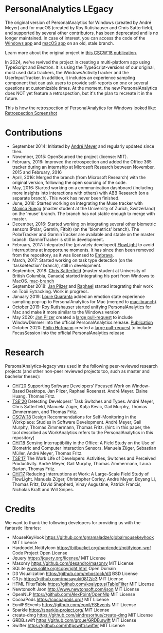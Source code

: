 # PersonalAnalytics LEgacy

The original version of PersonalAnalytics for Windows (created by André Meyer) and for macOS (created by Roy Rutishauser and Chris Satterfield), and supported by several other contributors, has been deprecated and is no longer maintained.  In case of interest, you can access the code of the [Windows app](https://github.com/HASEL-UZH/PersonalAnalytics/tree/dev-ammac) and [macOS app](https://github.com/HASEL-UZH/PersonalAnalytics/tree/mac) on an old, stale branch. 

Learn more about the original project in [this CSCW’18 publication](https://www.andre-meyer.ch/CSCW18).

In 2024, we've revived the project in creating a multi-platform app using TypeScript and Electron. It is using the TypeScript-versions of our original, most used data trackers, the WindowsActivityTracker and the UserInputTracker. In addition, it includes an experience sampling component that can ask users to provide self-reports on one or several questions at customizable times. At the moment, the new PersonalAnalytics does NOT yet feature a retrospection, but it's the plan to recreate it in the future.

This is how the retrospection of PersonalAnalytics for Windows looked like:
[Retrospection Screenshot](./images/retrospection_screenshot.png?raw=true)

# Contributions
- September 2014: Initiated by [André Meyer](https://www.andre-meyer.ch) and regularly updated since then.
- November, 2015: OpenSourced the project (license: MIT).
- February, 2016: Improved the retrospection and added the Office 365 tracker during an internship at Microsoft Research between November, 2015 and February, 2016
- April, 2016: Merged the branch (from Microsoft Research) with the original version, following the open sourcing of the code.
- May, 2016: Started working on a communication dashboard (including more insights into interactions with others) with ABB Research (on a separate branch). This work has never been finished.
- June, 2016: Started working on integrating the Muse tracker with [Monica Rüegg](https://github.com/montrin) (master student at the University of Zurich, Switzerland) on the 'muse' branch. The branch has not stable enough to merge with master.
- December, 2016: Started working on integrating several other biometric sensors (Polar, Garmin, Fitbit) (on the 'biometrics' branch). The PolarTracker and GarminTracker are available and stable on the master branch. GarminTracker is still in development.
- February, 2017: Integrated the (privately developed) [FlowLight](https://www.andre-meyer.ch/flowlight) to avoid interruptions at inopportune moments. It has since then been removed from the repository, as it was licensed to [Embrava](https://embrava.com/pages/flow).
- March, 2017: Started working on task type detection (on the 'taskdetection' branch), still in development.
- September, 2018: [Chris Satterfield](https://github.com/csatterfield) (master student at University of British Columbia, Canada) started integrating his port from Windows to MacOS. [mac-branch](https://github.com/HASE-UZH/PersonalAnalytics/tree/mac)
- September 2018: [Jan Pilzer](https://github.com/hirse) and [Raphael](https://github.com/raphaelro) started integrating their work on Tobii Eytracking. Work in progress.
- January 2019: [Louie Quaranta](https://github.com/louieQ) added an emotion state experience sampling pop-up to PersonalAnalytics for Mac (merged to [mac-branch](https://github.com/sealuzh/PersonalAnalytics/tree/mac)).
- October 2019: [Roy Rutishauser](https://github.com/royru) started unifying PersonalAnalytics for Mac and make it more similar to the Windows version
- May 2020: [Jan Pilzer](https://github.com/hirse) created a [large pull-request](https://github.com/sealuzh/PersonalAnalytics/pull/258) to include WindowDimmer into the official PersonalAnalytics release. [Publication](https://andre-meyer.ch/CHI20)
- October 2020: [Philip Hofmann](https://github.com/Phhofm) created a [large pull-request](https://github.com/HASE-UZH/PersonalAnalytics/pull/265) to include FocusSession into the official PersonalAnalytics release


# Research
PersonalAnalytics-legacy was used in the following peer-reviewed research projects (and other non-peer reviewed projects too, such as master and bachelor theses):
- [CHI'20](https://andre-meyer.ch/CHI20) Supporting Software Developers’ Focused Work on Window-Based Desktops. Jan Pilzer, Raphael Rosenast. André Meyer. Elaine Huang. Thomas Fritz.
- [TSE'20](https://andre-meyer.ch/TSE20) Detecting Developers’ Task Switches and Types. André Meyer, Chris Satterfield, Manuela Züger, Katja Kevic, Gail Murphy, Thomas Zimmermann, and Thomas Fritz.
- [CSCW’18](https://www.andre-meyer.ch/CSCW18) Design Recommendations for Self-Monitoring in the Workplace: Studies in Software Development. André Meyer, Gail Murphy, Thomas Zimmermann, Thomas Fritz. (hint: in this paper, the tool described as WorkAnalytics refers to the PersonalAnalytics in this repository)
- [CHI’18](http://www.zora.uzh.ch/id/eprint/151128/1/pn4597-zugerA.pdf) Sensing Interruptibility in the Office: A Field Study on the Use of Biometric and Computer Interaction Sensors. Manuela Züger, Sebastian Müller, André Meyer, Thomas Fritz. 
- [TSE’17](https://www.andre-meyer.ch/TSE17) The Work Life of Developers: Activities, Switches and Perceived Productivity. André Meyer, Gail Murphy, Thomas Zimmermann, Laura Barton, Thomas Fritz. 
- [CHI’17](https://www.andre-meyer.ch/CHI17) Reducing Interruptions at Work: A Large-Scale Field Study of FlowLight. Manuela Züger, Christopher Corley, André Meyer, Boyang Li, Thomas Fritz, David Shepherd, Vinay Augustine, Patrick Francis, Nicholas Kraft and Will Snipes.

# Credits
We want to thank the following developers for providing us with the fantastic libraries:
- MouseKeyHook https://github.com/gmamaladze/globalmousekeyhook MIT License
- Hardcodet.NotifyIcon https://bitbucket.org/hardcodet/notifyicon-wpf Code Project Open License
- Jquery https://jquery.org/license/ MIT License
- Masonry https://github.com/desandro/masonry MIT License
- SQLite www.sqlite.org/copyright.html Open Domain 
- D3 Visualization https://github.com/mbostock/d3 BSD License
- C3.js https://github.com/masayuki0812/c3 MIT License 
- HTML FilterTable https://github.com/koalyptus/TableFilter MIT License
- Newtonsoft Json http://www.newtonsoft.com/json MIT License
- OpenNLP https://github.com/AlexPoint/OpenNlp MIT License 
- CocoaPods https://cocoapods.org/ MIT License
- EonilFSEvents https://github.com/eonil/FSEvents MIT License
- Sparkle https://sparkle-project.org/ MIT License
- create-dmg https://github.com/sindresorhus/create-dmg MIT License
- GRDB.swift https://github.com/groue/GRDB.swift MIT License
- Swifter https://github.com/httpswift/swifter MIT License
